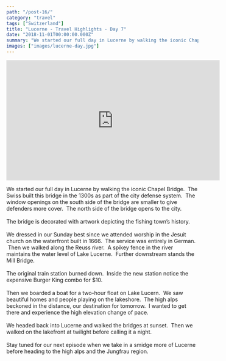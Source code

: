 ```yaml
---
path: "/post-16/"
category: "travel"
tags: ["Switzerland"]
title: "Lucerne - Travel Highlights - Day 7"
date: "2018-11-01T00:00:00.000Z"
summary: "We started our full day in Lucerne by walking the iconic Chapel Bridge. The Swiss built...."
images: ["images/lucerne-day.jpg"]
---
```


<iframe allow="accelerometer; autoplay; encrypted-media; gyroscope; picture-in-picture" allowfullscreen="" frameborder="0" height="315" src="https://www.youtube.com/embed/IOa_dNwP4mY" width="560"></iframe>

We started our full day in Lucerne by walking the iconic Chapel Bridge. &nbsp;The Swiss built this bridge in the 1300s as part of the city defense system. &nbsp;The window openings on the south side of the bridge are smaller to give defenders more cover. &nbsp;The north side of the bridge opens to the city.<br />
<br />
The bridge is decorated with artwork depicting the fishing town’s history.<br />
<br />
We dressed in our Sunday best since we attended worship in the Jesuit church on the waterfront built in 1666. &nbsp;The service was entirely in German. &nbsp;Then we walked along the Reuss river. &nbsp;A spikey fence in the river maintains the water level of Lake Lucerne. &nbsp;Further downstream stands the Mill Bridge.<br />
<br />
The original train station burned down. &nbsp;Inside the new station notice the expensive Burger King combo for $10.<br />
<br />
Then we boarded a boat for a two-hour float on Lake Lucern. &nbsp;We saw beautiful homes and people playing on the lakeshore. &nbsp;The high alps beckoned in the distance, our destination for tomorrow. &nbsp;I wanted to get there and experience the high elevation change of pace.<br />
<br />
We headed back into Lucerne and walked the bridges at sunset. &nbsp;Then we walked on the lakefront at twilight before calling it a night.<br />
<br />
Stay tuned for our next episode when we take in a smidge more of Lucerne before heading to the high alps and the Jungfrau region.